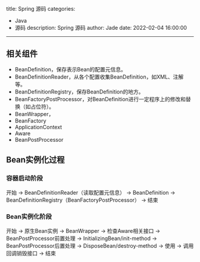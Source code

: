 title: Spring 源码
categories:
  - Java
  - 源码
description: Spring 源码
author: Jade
date: 2022-02-04 16:00:00
---

## 相关组件
- BeanDefinition，保存表示Bean的配置元信息。
- BeanDefinitionReader，从各个配置收集BeanDefinition，如XML、注解等。
- BeanDefinitionRegistry，保存BeanDefinition的地方。
- BeanFactoryPostProcessor，对BeanDefinition进行一定程序上的修改和替换（如占位符）。
- BeanWrapper，
- BeanFactory
- ApplicationContext
- Aware
- BeanPostProcessor

## Bean实例化过程
### 容器启动阶段
开始 -> BeanDefinitionReader（读取配置元信息） -> BeanDefinition -> BeanDefinitionRegistry（BeanFactoryPostProcessor） -> 结束

### Bean实例化阶段
开始 -> 原生Bean实例 -> BeanWrapper -> 检查Aware相关接口 -> BeanPostProcessor前置处理 -> InitializingBean/init-method -> BeanPostProcessor后置处理 -> DisposeBean/destroy-method -> 使用 -> 调用回调销毁接口 -> 结束
